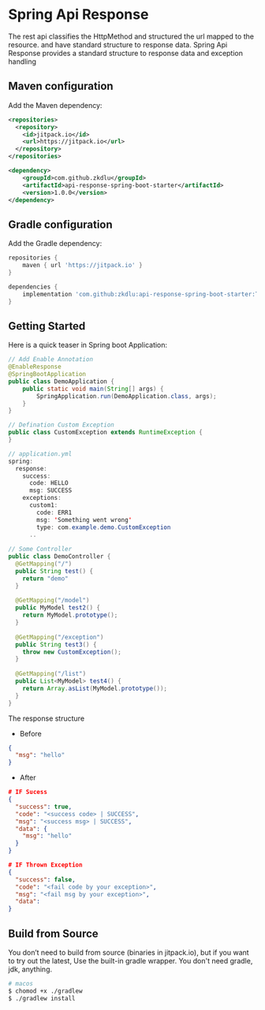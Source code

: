 # Spring Api Response
The rest api classifies the HttpMethod and structured the url mapped to the resource. and have standard structure to response data.
Spring Api Response provides a standard structure to response data and exception handling 

## Maven configuration
Add the Maven dependency:
```xml
<repositories>
  <repository>
    <id>jitpack.io</id>
    <url>https://jitpack.io</url>
  </repository>
</repositories>

<dependency>
    <groupId>com.github.zkdlu</groupId>
    <artifactId>api-response-spring-boot-starter</artifactId>
    <version>1.0.0</version>
</dependency>
```

## Gradle configuration
Add the Gradle dependency:
```groovy
repositories {
    maven { url 'https://jitpack.io' }
}

dependencies {
    implementation 'com.github:zkdlu:api-response-spring-boot-starter:Tag'
}
```

## Getting Started
Here is a quick teaser in Spring boot Application:

```java
// Add Enable Annotation
@EnableResponse
@SpringBootApplication
public class DemoApplication {
    public static void main(String[] args) {
        SpringApplication.run(DemoApplication.class, args);
    }
}

// Defination Custom Exception
public class CustomException extends RuntimeException {
}

// application.yml
spring:
  response:
    success:
      code: HELLO
      msg: SUCCESS
    exceptions:
      custom1:
        code: ERR1
        msg: 'Something went wrong'
        type: com.example.demo.CustomException
      ..
      
// Some Controller
public class DemoController {
  @GetMapping("/")
  public String test() {
    return "demo"
  }
  
  @GetMapping("/model")
  public MyModel test2() {
    return MyModel.prototype();
  }
  
  @GetMapping("/exception")
  public String test3() {
    throw new CustomException();
  }
  
  @GetMapping("/list")
  public List<MyModel> test4() {
    return Array.asList(MyModel.prototype()); 
  }
}
```

The response structure

- Before
```json
{
  "msg": "hello"
}
```

- After
```json
# IF Sucess
{
  "success": true,
  "code": "<success code> | SUCCESS",
  "msg": "<success msg> | SUCCESS",
  "data": {
    "msg": "hello"
  }
}

# IF Thrown Exception
{
  "success": false,
  "code": "<fail code by your exception>",
  "msg": "<fail msg by your exception>",
  "data": 
}

```

## Build from Source
You don’t need to build from source (binaries in jitpack.io), but if you want to try out the latest, Use the built-in gradle wrapper. You don't need gradle, jdk, anything.

```bash
# macos
$ chomod +x ./gradlew
$ ./gradlew install
```

